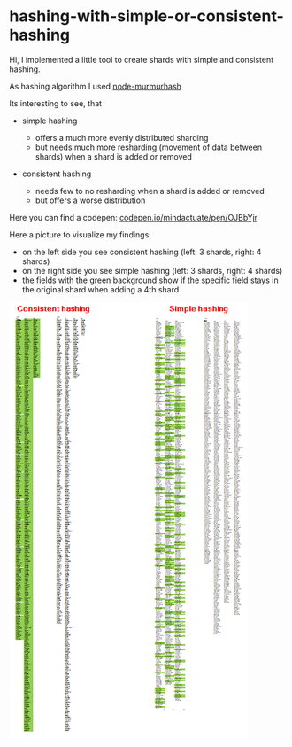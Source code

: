 # hashing-with-simple-or-consistent-hashing

Hi, I implemented a little tool to create shards with simple and consistent hashing.

As hashing algorithm I used [node-murmurhash](https://github.com/perezd/node-murmurhash#readme)

Its interesting to see, that

* simple hashing
  * offers a much more evenly distributed sharding
  * but needs much more resharding (movement of data between shards) when a shard is added or removed

* consistent hashing
  * needs few to no resharding when a shard is added or removed
  * but offers a worse distribution

Here you can find a codepen: [codepen.io/mindactuate/pen/OJBbYjr](https://codepen.io/mindactuate/pen/OJBbYjr)

Here a picture to visualize my findings:
- on the left side you see consistent hashing (left: 3 shards, right: 4 shards)
- on the right side you see simple hashing (left: 3 shards, right: 4 shards)
- the fields with the green background show if the specific field stays in the original shard when adding a 4th shard

![alt text](https://github.com/mindactuate/hashing-with-simple-or-consistent-hashing/blob/970c5a6012fd1e20a34d46e64a4dc3bf1f1892ea/picture_sharding.png)
